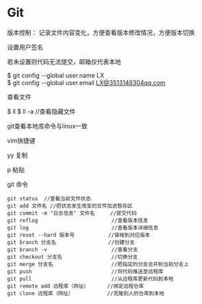 # Git

版本控制： 记录文件内容变化，方便查看版本修改情况，方便版本切换

设置用户签名

若未设置则代码无法提交，邮箱仅代表本地

$ git config --global user.name LX       
$ git config --global user.email LX@3513148304qq.com

查看文件

$ ll
$ ll -a //查看隐藏文件

git查看本地库命令与linux一致

vim快捷键

yy      复制

p        粘贴

git 命令

```
git status  //查看当前文件状态
git add 文件名 //把状态发生改变的文件加进暂存区
git commit -m "日志信息" 文件名     //提交代码
git reflog                        //查看版本信息
git log                           //查看版本详细信息
git reset --hard 版本号           //穿梭到对应版本
git branch 分支名                 //创建分支
git branch -v                     //查看分支
git checkout 分支名                //切换分支
git merge 分支名                   //把指定的分支合并到当前分支上
git push                          //将代码推送至远程库
git pull                          //从远程库更新代码到本地
git remote add 远程库（网址）      //绑定远程仓库
git clone 远程库（网址）           //克隆别人的仓库到本地
```